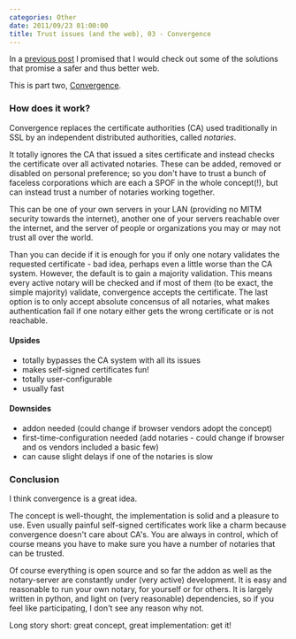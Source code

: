 ```yaml
---
categories: Other
date: 2011/09/23 01:00:00
title: Trust issues (and the web), 03 - Convergence
---
```


In a [previous post](http://tg.gstaedtner.net/2011/09/05/trust-issues-(and-the-web)) I promised that I would check out some of the solutions that promise a safer and thus better web.


This is part two, [Convergence](http://convergence.io/).


### How does it work?

Convergence replaces the certificate authorities (CA) used traditionally in SSL by an independent distributed authorities, called *notaries*.

It totally ignores the CA that issued a sites certificate and instead checks the certificate over all activated notaries.
These can be added, removed or disabled on personal preference;
so you don't have to trust a bunch of faceless corporations which are each a SPOF in the whole concept(!), but can instead trust a number of notaries working together.


This can be one of your own servers in your LAN (providing no MITM security towards the internet), another one of your servers reachable over the internet, and the server of people or organizations you may or may not trust all over the world.

Than you can decide if it is enough for you if only one notary validates the requested certificate - bad idea, perhaps even a little worse than the CA system.
However, the default is to gain a majority validation. This means every active notary will be checked and if most of them (to be exact, the simple majority) validate, convergence accepts the certificate.
The last option is to only accept absolute concensus of all notaries, what makes authentication fail if one notary either gets the wrong certificate or is not reachable.


#### Upsides

 - totally bypasses the CA system with all its issues
 - makes self-signed certificates fun!
 - totally user-configurable
 - usually fast

#### Downsides

 - addon needed (could change if browser vendors adopt the concept)
 - first-time-configuration needed (add notaries - could change if browser and os vendors included a basic few)
 - can cause slight delays if one of the notaries is slow

### Conclusion

I think convergence is a great idea.

The concept is well-thought, the implementation is solid and a pleasure to use.
Even usually painful self-signed certificates work like a charm because convergence doesn't care about CA's.
You are always in control, which of course means you have to make sure you have a number of notaries that can be trusted.

Of course everything is open source and so far the addon as well as the notary-server are constantly under (very active) development.
It is easy and reasonable to run your own notary, for yourself or for others. It is largely written in python, and light on (very reasonable) dependencies, so if you feel like participating, I don't see any reason why not.


Long story short: great concept, great implementation: get it!
